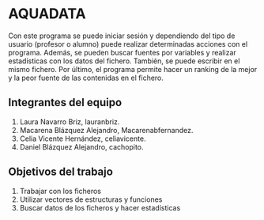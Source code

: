 # AQUADATA

Con este programa se puede iniciar sesión y dependiendo del tipo de usuario (profesor o alumno) puede realizar determinadas acciones con el programa. Además, se pueden buscar fuentes por variables y realizar estadísticas con los datos del fichero. También, se puede escribir en el mismo fichero. Por último, el programa permite hacer un ranking de la mejor y la peor fuente de las contenidas en el fichero.

## Integrantes del equipo

1. Laura Navarro Briz, lauranbriz.
2. Macarena Blázquez Alejandro, Macarenabfernandez.
3. Celia Vicente Hernández, celiavicente.
4. Daniel Blázquez Alejandro, cachopito.

## Objetivos del trabajo

1. Trabajar con los ficheros
2. Utilizar vectores de estructuras y funciones
3. Buscar datos de los ficheros y hacer estadísticas
